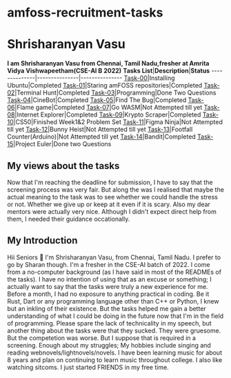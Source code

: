 # amfoss-recruitment-tasks
# Shrisharanyan Vasu
**I am Shrisharanyan Vasu from Chennai, Tamil Nadu,fresher at Amrita Vidya Vishwapeetham(CSE-AI B 2022)**
**Tasks List**|**Description**|**Status**
--------------|---------------|---------------
[Task-00](https://github.com/spellsharp/amfoss-tasks/tree/main/Task00)|Installing Ubuntu|Completed
[Task-01](https://github.com/spellsharp/amfoss-tasks/tree/main/Task01)|Staring amFOSS repositories|Completed
[Task-02](https://github.com/spellsharp/amfoss-tasks/tree/main/Task02)|Terminal Hunt|Completed
[Task-03](https://github.com/spellsharp/amfoss-tasks/tree/main/Task03)|Programming|Done Two Questions
[Task-04](https://github.com/spellsharp/amfoss-tasks/tree/main/Task04)|CineBot|Completed
[Task-05](https://github.com/spellsharp/amfoss-tasks/tree/main/Task05)|Find The Bug|Completed
[Task-06](https://github.com/spellsharp/amfoss-tasks/tree/main/Task06)|Flame game|Completed
[Task-07](https://github.com/spellsharp/amfoss-tasks/tree/main/Task07)|Go WASM|Not Attempted till yet
[Task-08](https://github.com/spellsharp/amfoss-tasks/tree/main/Task08)|Internet Explorer|Completed
[Task-09](https://github.com/spellsharp/amfoss-tasks/tree/main/Task09)|Krypto Scraper|Completed
[Task-10](https://github.com/spellsharp/amfoss-tasks/tree/main/Task10)|CS50|Finished Week1&2 Problem Set
[Task-11](https://github.com/spellsharp/amfoss-tasks/tree/main/Task11)|Figma Ninja|Not Attempted till yet
[Task-12](https://github.com/spellsharp/amfoss-tasks/tree/main/Task12)|Bunny Heist|Not Attempted till yet 
[Task-13](https://github.com/spellsharp/amfoss-tasks/tree/main/Task13)|Footfall Counter(Arduino)|Not Attempted till yet
[Task-14](https://github.com/spellsharp/amfoss-tasks/tree/main/Task14)|Bandit|Completed
[Task-15](https://github.com/spellsharp/amfoss-tasks/tree/main/Task15)|Project Euler|Done two Questions

## My views about the tasks
Now that I'm reaching the deadline for submission, I have to say that the screening process was very fair.
But along the was I realised that maybe the actual meaning to the task was to see whether we could handle the stress or not.
Whether we give up or keep at it even if it is scary. Also my dear mentors were actually very nice. 
Although I didn't expect direct help from them, I needed their guidance occationally. 

## My Introduction
Hii Seniors :pray: I'm Shrisharanyan Vasu, from Chennai, Tamil Nadu. I prefer to go by Sharan though.
I'm a fresher in the CSE-AI batch of 2022. I come from a no-computer background (as I have said in most of the READMEs of the tasks).
I have no intention of using that as an excuse or something; I actually want to say that the tasks were truly a new experience for me. 
Before a month, I had no exposure to anything practical in coding. Be it Rust, Dart or any programming language other than C++ or Python, I knew but an inkling of their existence.
But the tasks helped me gain a better understanding of what I could be doing in the future now that I'm in the field of programming.
Please spare the lack of technicality in my speech, but another thing about the tasks were that they sucked. They were gruesome.
But the competetion was worse. But I suppose that is required in a screening. 
Enough about my struggles;
My hobbies include singing and reading webnovels/lightnovels/novels. I have been learning music for about 8 years and plan on continuing to learn music throughout college. I also like watching sitcoms. I just started FRIENDS in my free time. 
